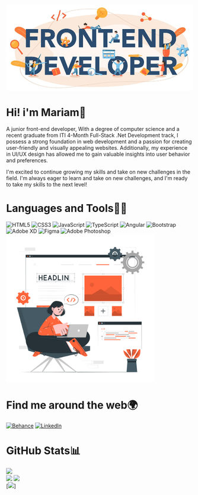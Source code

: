 ![Hi! i'm Mariam](https://github.com/MarimEzz/MarimEzz/blob/main/20230610092426_%5Bfpdl.in%5D_front-end-developer-typographic-header_277904-11487_large.jpg)

# Hi! i'm Mariam👋

A junior front-end developer, With a degree of computer science and a recent graduate from ITI 4-Month Full-Stack .Net Development track, I possess a strong foundation in web development and a passion for creating user-friendly and visually appealing websites. Additionally, my experience in UI/UX design has allowed me to gain valuable insights into user behavior and preferences.

I'm excited to continue growing my skills and take on new challenges in the field. I'm always eager to learn and take on new challenges, and I'm ready to take my skills to the next level!

# Languages and Tools👩‍💻
![HTML5](https://img.shields.io/badge/html5-%23E34F26.svg?style=flat-square&logo=html5&logoColor=white) ![CSS3](https://img.shields.io/badge/css3-%231572B6.svg?style=flat-square&logo=css3&logoColor=white) ![JavaScript](https://img.shields.io/badge/javascript-%23323330.svg?style=flat-square&logo=javascript&logoColor=%23F7DF1E) ![TypeScript](https://img.shields.io/badge/typescript-%23007ACC.svg?style=flat-square&logo=typescript&logoColor=white) ![Angular](https://img.shields.io/badge/angular-%23DD0031.svg?style=flat-square&logo=angular&logoColor=white) ![Bootstrap](https://img.shields.io/badge/bootstrap-%23563D7C.svg?style=flat-square&logo=bootstrap&logoColor=white) ![Adobe XD](https://img.shields.io/badge/Adobe%20XD-470137?style=flat-square&logo=Adobe%20XD&logoColor=#FF61F6) 	![Figma](https://img.shields.io/badge/figma-%23F24E1E.svg?style=flat-square&logo=figma&logoColor=white) ![Adobe Photoshop](https://img.shields.io/badge/adobephotoshop-%2331A8FF.svg?style=flat-square&logo=adobephotoshop&logoColor=white)
<img src="https://github.com/MarimEzz/MarimEzz/blob/main/Website%20Creator.gif" width="400">

# Find me around the web🌍
[![Behance](https://img.shields.io/badge/Behance-1769ff?logo=behance&logoColor=white)](https://behance.net/https://www.behance.net/marimezzaldin) [![LinkedIn](https://img.shields.io/badge/LinkedIn-%230077B5.svg?logo=linkedin&logoColor=white)](https://linkedin.com/in/www.linkedin.com/in/marimezz) 
# GitHub Stats📊
![](https://github-readme-stats.vercel.app/api/top-langs/?username=MarimEzz&theme=default&hide_border=false&include_all_commits=false&count_private=false&layout=compact)<br/>
![](https://github-readme-streak-stats.herokuapp.com/?user=MarimEzz&theme=default&hide_border=false)
![](https://github-readme-stats.vercel.app/api?username=MarimEzz&theme=default&hide_border=false&include_all_commits=false&count_private=false)<br/>
[![](https://visitcount.itsvg.in/api?id=MarimEzz&label=Profile%20Views&color=2&icon=5&pretty=true)]
